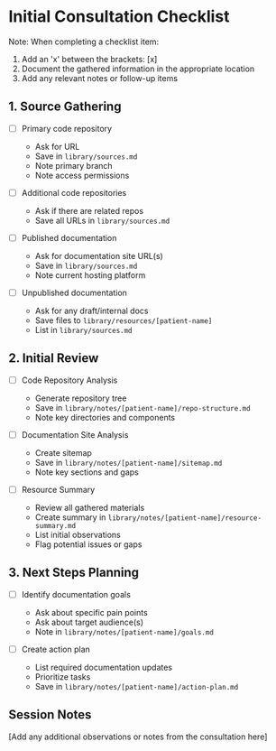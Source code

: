 # Initial Consultation Checklist

Note: When completing a checklist item:
1. Add an 'x' between the brackets: [x]
2. Document the gathered information in the appropriate location
3. Add any relevant notes or follow-up items

## 1. Source Gathering
- [ ] Primary code repository
  - Ask for URL
  - Save in `library/sources.md`
  - Note primary branch
  - Note access permissions
  
- [ ] Additional code repositories
  - Ask if there are related repos
  - Save all URLs in `library/sources.md`
  
- [ ] Published documentation
  - Ask for documentation site URL(s)
  - Save in `library/sources.md`
  - Note current hosting platform
  
- [ ] Unpublished documentation
  - Ask for any draft/internal docs
  - Save files to `library/resources/[patient-name]`
  - List in `library/sources.md`

## 2. Initial Review
- [ ] Code Repository Analysis
  - Generate repository tree
  - Save in `library/notes/[patient-name]/repo-structure.md`
  - Note key directories and components
  
- [ ] Documentation Site Analysis
  - Create sitemap
  - Save in `library/notes/[patient-name]/sitemap.md`
  - Note key sections and gaps
  
- [ ] Resource Summary
  - Review all gathered materials
  - Create summary in `library/notes/[patient-name]/resource-summary.md`
  - List initial observations
  - Flag potential issues or gaps

## 3. Next Steps Planning
- [ ] Identify documentation goals
  - Ask about specific pain points
  - Ask about target audience(s)
  - Note in `library/notes/[patient-name]/goals.md`
  
- [ ] Create action plan
  - List required documentation updates
  - Prioritize tasks
  - Save in `library/notes/[patient-name]/action-plan.md`

## Session Notes
[Add any additional observations or notes from the consultation here]